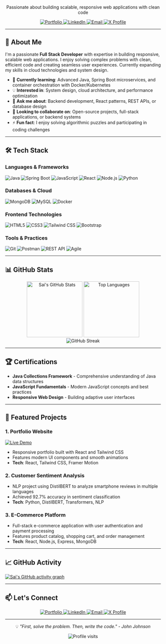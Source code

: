
<div align="center">
<!--   <img src="https://readme-typing-svg.demolab.com?font=Fira+Code&weight=600&size=30&duration=4000&pause=1000&color=4F46E5&center=true&vCenter=true&width=500&lines=Hello+World!+👋;I'm+Sai+Kumar+💻;Full+Stack+Developer+🚀" alt="Typing animation" /> -->
  
  <p>Passionate about building scalable, responsive web applications with clean code</p>
  
  <div>
    <a href="https://sai-gudipati.netlify.app" target="_blank">
      <img src="https://img.shields.io/badge/Portfolio-%23000000.svg?style=for-the-badge&logo=firefox&logoColor=#FF7139" alt="Portfolio">
    </a>
    <a href="https://www.linkedin.com/in/sai-kumar-gsk/" target="_blank">
      <img src="https://img.shields.io/badge/LinkedIn-%230077B5.svg?style=for-the-badge&logo=linkedin&logoColor=white" alt="LinkedIn">
    </a>
    <a href="mailto:saigudipati9000@gmail.com">
      <img src="https://img.shields.io/badge/Email-%23D14836.svg?style=for-the-badge&logo=gmail&logoColor=white" alt="Email">
    </a>
    <a href="https://x.com/SAIKUMARSAIG" target="_blank">
      <img src="https://img.shields.io/badge/X-%23000000.svg?style=for-the-badge&logo=x&logoColor=white" alt="X Profile">
    </a>
  </div>
</div>

---

## 🚀 About Me

I'm a passionate **Full Stack Developer** with expertise in building responsive, scalable web applications. I enjoy solving complex problems with clean, efficient code and creating seamless user experiences. Currently expanding my skills in cloud technologies and system design.

- 🌱 **Currently learning**: Advanced Java, Spring Boot microservices, and container orchestration with Docker/Kubernetes
- 💡 **Interested in**: System design, cloud architecture, and performance optimization
- 💬 **Ask me about**: Backend development, React patterns, REST APIs, or database design
- 💞️ **Looking to collaborate on**: Open-source projects, full-stack applications, or backend systems
- ⚡ **Fun fact**: I enjoy solving algorithmic puzzles and participating in coding challenges

---

## 🛠️ Tech Stack

### Languages & Frameworks
![Java](https://img.shields.io/badge/Java-ED8B00?style=for-the-badge&logo=openjdk&logoColor=white)
![Spring Boot](https://img.shields.io/badge/Spring_Boot-6DB33F?style=for-the-badge&logo=springboot&logoColor=white)
![JavaScript](https://img.shields.io/badge/JavaScript-F7DF1E?style=for-the-badge&logo=javascript&logoColor=black)
![React](https://img.shields.io/badge/React-20232A?style=for-the-badge&logo=react&logoColor=61DAFB)
![Node.js](https://img.shields.io/badge/Node.js-339933?style=for-the-badge&logo=nodedotjs&logoColor=white)
![Python](https://img.shields.io/badge/Python-3776AB?style=for-the-badge&logo=python&logoColor=white)

### Databases & Cloud
![MongoDB](https://img.shields.io/badge/MongoDB-47A248?style=for-the-badge&logo=mongodb&logoColor=white)
![MySQL](https://img.shields.io/badge/MySQL-4479A1?style=for-the-badge&logo=mysql&logoColor=white)
![Docker](https://img.shields.io/badge/Docker-2496ED?style=for-the-badge&logo=docker&logoColor=white)

### Frontend Technologies
![HTML5](https://img.shields.io/badge/HTML5-E34F26?style=for-the-badge&logo=html5&logoColor=white)
![CSS3](https://img.shields.io/badge/CSS3-1572B6?style=for-the-badge&logo=css3&logoColor=white)
![Tailwind CSS](https://img.shields.io/badge/Tailwind_CSS-38B2AC?style=for-the-badge&logo=tailwind-css&logoColor=white)
![Bootstrap](https://img.shields.io/badge/Bootstrap-7952B3?style=for-the-badge&logo=bootstrap&logoColor=white)

### Tools & Practices
![Git](https://img.shields.io/badge/Git-F05032?style=for-the-badge&logo=git&logoColor=white)
![Postman](https://img.shields.io/badge/Postman-FF6C37?style=for-the-badge&logo=postman&logoColor=white)
![REST API](https://img.shields.io/badge/REST_API-005571?style=for-the-badge&logo=rest&logoColor=white)
![Agile](https://img.shields.io/badge/Agile-FF4500?style=for-the-badge&logo=scrum&logoColor=white)

---

## 📊 GitHub Stats

<div align="center">
  <img height="180em" src="https://github-readme-stats.vercel.app/api?username=SAIKUMARSAIG&show_icons=true&theme=radical&hide_border=true&count_private=true&include_all_commits=true" alt="Sai's GitHub Stats" />
  <img height="180em" src="https://github-readme-stats.vercel.app/api/top-langs/?username=SAIKUMARSAIG&layout=compact&theme=radical&hide_border=true&langs_count=8" alt="Top Languages" />
</div>

<div align="center">
  <img src="https://github-readme-streak-stats.herokuapp.com/?user=SAIKUMARSAIG&theme=radical&hide_border=true" alt="GitHub Streak" />
</div>

---

## 🏆 Certifications

- **Java Collections Framework** - Comprehensive understanding of Java data structures
- **JavaScript Fundamentals** - Modern JavaScript concepts and best practices
- **Responsive Web Design** - Building adaptive user interfaces

---

## 💼 Featured Projects

### 1. Portfolio Website
[![Live Demo](https://img.shields.io/badge/Live_Demo-000000?style=for-the-badge&logo=netlify&logoColor=00C7B7)](https://sai-gudipati.netlify.app)
- Responsive portfolio built with React and Tailwind CSS
- Features modern UI components and smooth animations
- **Tech**: React, Tailwind CSS, Framer Motion

### 2. Customer Sentiment Analysis
- NLP project using DistilBERT to analyze smartphone reviews in multiple languages
- Achieved 92.7% accuracy in sentiment classification
- **Tech**: Python, DistilBERT, Transformers, NLP

### 3. E-Commerce Platform
- Full-stack e-commerce application with user authentication and payment processing
- Features product catalog, shopping cart, and order management
- **Tech**: React, Node.js, Express, MongoDB

---

## 📈 GitHub Activity

<!-- GitHub Activity Graph -->
[![Sai's GitHub activity graph](https://github-readme-activity-graph.vercel.app/graph?username=SAIKUMARSAIG&theme=react-dark&hide_border=true&area=true)](https://github.com/SAIKUMARSAIG)

---

## 📫 Let's Connect

<div align="center">
  <a href="https://sai-gudipati.netlify.app" target="_blank">
    <img src="https://img.shields.io/badge/Portfolio-000000?style=for-the-badge&logo=About.me&logoColor=white" alt="Portfolio">
  </a>
  <a href="https://www.linkedin.com/in/sai-kumar-gsk/" target="_blank">
    <img src="https://img.shields.io/badge/LinkedIn-0A66C2?style=for-the-badge&logo=linkedin&logoColor=white" alt="LinkedIn">
  </a>
  <a href="mailto:saigudipati9000@gmail.com">
    <img src="https://img.shields.io/badge/Email-EA4335?style=for-the-badge&logo=gmail&logoColor=white" alt="Email">
  </a>
  <a href="https://x.com/SAIKUMARSAIG" target="_blank">
    <img src="https://img.shields.io/badge/X-000000?style=for-the-badge&logo=x&logoColor=white" alt="X Profile">
  </a>
</div>

---

<div align="center">
  <p>💡 <i>"First, solve the problem. Then, write the code." - John Johnson</i></p>
  <img src="https://visitcount.itsvg.in/api?id=SAIKUMARSAIG&icon=0&color=0" alt="Profile visits" />
</div>
